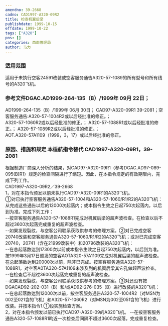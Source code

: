 ```yaml
---
amendno: 39-2668  
cadno: CAD1997-A320-09R2  
title: 检查机翼后梁  
publishdate: 1999-10-15  
effdate: 1999-10-22  
tags: ["A320"]  
pns: []  
categories: 西南管理局  
author: 马力  
---
```

  
### 适用范围  
适用于未执行空客24591改装或空客服务通告A320-57-1089的所有型号和所有线号的A320飞机。  
  
<!--more-->  
### 参考文件DGAC.AD1999-264-135（B）/1999年 09月 22日；  
AD1999-264-135（B）/1999年 06月 30日；    CAD97-A320-09R1  39-2081；空客服务通告:A320-57-1004R2或以后经批准的修正。；  
A320-57-1060R2或以后经批准的修正。； A320-57-1088R1或以后经批准的修正。； A320-57-1089R2或以后经批准的修正。；  
AOT.A320-57A1109（1999，3，17）或以后经批准的修正。  
  
### 原因、措施和规定 本适航指令替代 CAD1997-A320-09R1，39-2081  
根据制造厂商深入分析的结果，对CAD97-A320-09R1（参考DGAC.AD97-089-095(B)R1）规定的检查间隔进行了缩短。因此，在本指令规定的有效期限内，完成下列工作。  
  CAD1997-A320-09R2／39-2668  
1，对在本指令颁发以前未执行CAD97-A320-09R1的A320飞机。  
    ①对已执行空客服务通告A320-57-1004和A320-57-1060/R1/R2的A320飞机：从完成这些通告以后的12000次起落内；或本指令生效之日起750次起落内，以后到为准。完成下列工作：  
--按空客服务通告A320-57-1088R1完成对机翼后梁的超声波检查。在检查以后不超过3600次起落完成重复的超声波检查。  
--如果发现裂纹，与空客公司联系获取供参考的修理方案。②对已完成空客20740改装和空客服务通告A320-57-1060/R1/R2的A320飞机；或对已完成空客20740，20741（含在21999改装中）和20796改装的A320飞机：  
--在总起落数达到17300次以前或本指令生效之日起750次起落内，以后到为准。按1999年3月17日颁发的空客AOTA320-57A1109完成对机翼后梁的超声波检查。在总起落数达到20000次以前，除非已完成。按空客服务通告A320-57-1088R1，对空客A0TA320-57A1109未涉及到的机翼后梁其它孔做超声波检查。  
--在检查后不超过3600次起落完成重复的超声波检查。  
--如果发现裂纹，与空客公司联系获取供参考的修理方案。③对还没有按DGACAD92-202-031（B）和/或AD92-276-035（B）进行改装的A320飞机：  
--在总起落数达到12000次以前，按空客服务通告A320-57-1004R2（对MSN为002至021含的飞机）和A320-57-1060R2（对MSN为002至051含的飞机）进行改装。并按本指令1.①段实施检查方案。  
 2，对在本指令颁发以前已执行CAD97-A320-09的A320飞机。 --在按空客服务通告A320-57-1088R1昀近一次检查后间隔不超过3600次起落，完成重复检查。  
